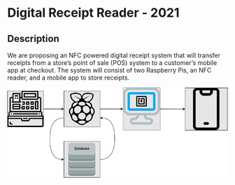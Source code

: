 Digital Receipt Reader - 2021
===========================================

<h2>Description</h2>

We are proposing an NFC powered digital receipt system that will transfer receipts from a store’s point of sale (POS) system to a customer’s mobile app at checkout. The system will consist of two Raspberry Pis, an NFC reader, and a mobile app to store receipts.

![Data Flow](images/data_flow.png "Flow")

